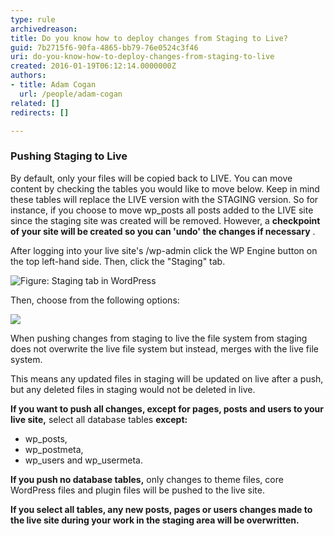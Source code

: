 ```yaml
---
type: rule
archivedreason: 
title: Do you know how to deploy changes from Staging to Live?
guid: 7b2715f6-90fa-4865-bb79-76e0524c3f46
uri: do-you-know-how-to-deploy-changes-from-staging-to-live
created: 2016-01-19T06:12:14.0000000Z
authors:
- title: Adam Cogan
  url: /people/adam-cogan
related: []
redirects: []

---
```


### Pushing Staging to Live


By default, only your files will be copied back to LIVE. You can move content by checking the tables you would like to move below. Keep in mind these tables will replace the LIVE version with the STAGING version. So for instance, if you choose to move wp\_posts all posts added to the LIVE site since the staging site was created will be removed. However, a  **checkpoint of your site will be created so you can 'undo' the changes if necessary** .

After logging into your live site's /wp-admin click the WP Engine button on the top left-hand side. Then, click the "Staging" tab.

![Figure: Staging tab in WordPress](staging-tab.jpg)  

Then, choose from the following options:

![](wp-tables.png)  
 
When pushing changes from staging to live the file system from staging does not overwrite the live file system but instead, merges with the live file system.

This means any updated files in staging will be updated on live after a push, but any deleted files in staging would not be deleted in live.

**If you want to push all changes, except for pages, posts and users to your live site,** select all database tables  **except:**

* wp\_posts,
* wp\_postmeta,
* wp\_users and wp\_usermeta.


**If you push no database tables,** only changes to theme files, core WordPress files and plugin files will be pushed to the live site.

**If you select all tables, any new posts, pages or users changes made to the live site during your work in the staging area will be overwritten.**

<!--endintro-->
